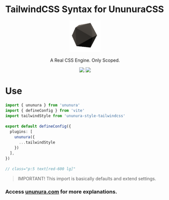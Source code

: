 # TailwindCSS Syntax for UnunuraCSS

<p align="center">
  <a href="https://ununura.com/">
    <img src="../../.github/logo.png" height="100">
  </a>
  <p align="center">
    A Real CSS Engine. Only Scoped.
  </p>
  <p align="center">
  <img src="https://img.shields.io/github/lerna-json/v/Novout/ununuracss?color=ccc&label=version&logoColor=ccc&style=for-the-badge">
  <img src="https://img.shields.io/github/actions/workflow/status/Novout/ununuracss/test.yml?color=%23cccccc&logoColor=%23cccccc&style=for-the-badge">
</p>
</p>

# Use

```ts
import { ununura } from 'ununura'
import { defineConfig } from 'vite'
import tailwindStyle from 'ununura-style-tailwindcss'

export default defineConfig({
  plugins: [
    ununura({
      ...tailwindStyle
    })
  ],
})

// class="p:5 text[red-600 lg]"
```

> IMPORTANT! This import is basically defaults and extend settings.

### Access [ununura.com](https://ununura.com) for more explanations.